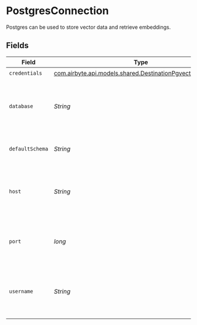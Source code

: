 # PostgresConnection

Postgres can be used to store vector data and retrieve embeddings.


## Fields

| Field                                                                                                                 | Type                                                                                                                  | Required                                                                                                              | Description                                                                                                           | Example                                                                                                               |
| --------------------------------------------------------------------------------------------------------------------- | --------------------------------------------------------------------------------------------------------------------- | --------------------------------------------------------------------------------------------------------------------- | --------------------------------------------------------------------------------------------------------------------- | --------------------------------------------------------------------------------------------------------------------- |
| `credentials`                                                                                                         | [com.airbyte.api.models.shared.DestinationPgvectorCredentials](../../models/shared/DestinationPgvectorCredentials.md) | :heavy_check_mark:                                                                                                    | N/A                                                                                                                   |                                                                                                                       |
| `database`                                                                                                            | *String*                                                                                                              | :heavy_check_mark:                                                                                                    | Enter the name of the database that you want to sync data into                                                        | AIRBYTE_DATABASE                                                                                                      |
| `defaultSchema`                                                                                                       | *String*                                                                                                              | :heavy_check_mark:                                                                                                    | Enter the name of the default schema                                                                                  | AIRBYTE_SCHEMA                                                                                                        |
| `host`                                                                                                                | *String*                                                                                                              | :heavy_check_mark:                                                                                                    | Enter the account name you want to use to access the database.                                                        | AIRBYTE_ACCOUNT                                                                                                       |
| `port`                                                                                                                | *long*                                                                                                                | :heavy_check_mark:                                                                                                    | Enter the port you want to use to access the database                                                                 | 5432                                                                                                                  |
| `username`                                                                                                            | *String*                                                                                                              | :heavy_check_mark:                                                                                                    | Enter the name of the user you want to use to access the database                                                     | AIRBYTE_USER                                                                                                          |